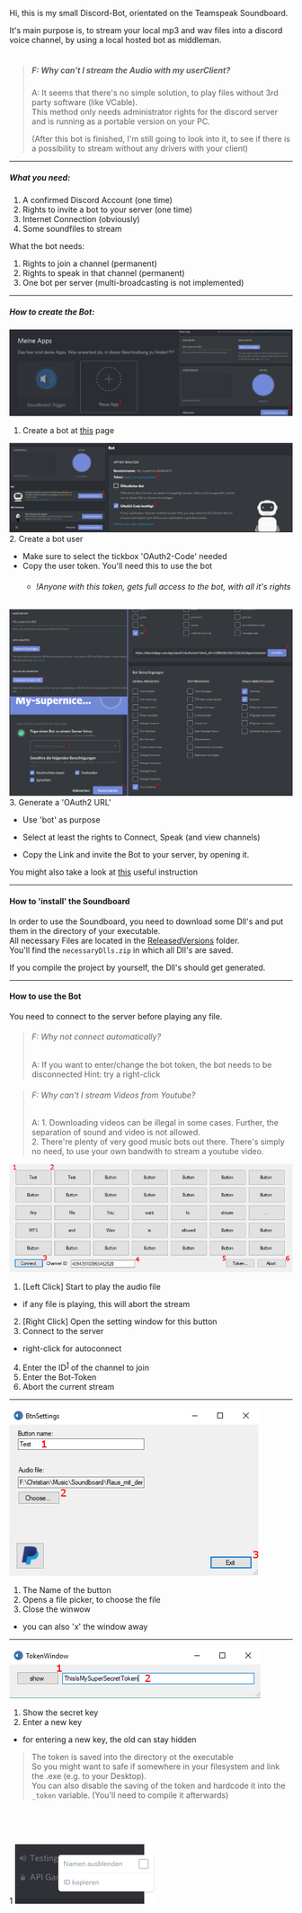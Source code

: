 Hi, 
this is my small Discord-Bot, orientated on the Teamspeak Soundboard. <br>

It's main purpose is, to stream your local mp3 and wav files into a discord voice channel, by using a local hosted bot as middleman. <br>
<br>
> ##### F: Why can't I stream the Audio with my userClient? <br>
> A: It seems that there's no simple solution, to play files without 3rd party software (like VCable). <br>This method only needs administrator rights for the discord server and is running as a portable version on your PC.
>
> 
> (After this bot is finished, I'm still going to look into it, to see if there is a possibility to stream without any drivers with your client)

---

##### What you need:


1. A confirmed Discord Account (one time)
2. Rights to invite a bot to your server (one time)
3. Internet Connection (obviously)
4. Some soundfiles to stream

What the bot needs:
1. Rights to join a channel (permanent)
2. Rights to speak in that channel (permanent)
3. One bot per server (multi-broadcasting is not implemented)

---

##### How to create the Bot:

![Create Bot](DiscordBot/doc/createBot.png "Create Bot") 
1. Create a bot at [this](https://discordapp.com/login?redirect_to=%2Fdevelopers%2Fapplications%2Fme) page

![Create User](DiscordBot/doc/createUser.png "Create User") 
2. Create a bot user
  * Make sure to select the tickbox 'OAuth2-Code' needed
  * Copy the user token. You'll need this to use the bot
    * ###### !Anyone with this token, gets full access to the bot, with all it's rights

![Create OAuth](DiscordBot/doc/createOAuth.png "Create OAuth") 
3. Generate a 'OAuth2 URL'
   * Use 'bot' as purpose
   * Select at least the rights to Connect, Speak (and view channels)
     
* Copy the Link and invite the Bot to your server, by opening it.

You might also take a look at [this](https://github.com/reactiflux/discord-irc/wiki/Creating-a-discord-bot-&-getting-a-token) useful instruction

---

#### How to 'install' the Soundboard

In order to use the Soundboard, you need to download some Dll's and put them in the directory of your executable. <br>
All necessary Files are located in the [ReleasedVersions](ReleasedVersions) folder. <br>
You'll find the ```necessaryDlls.zip``` in which all Dll's are saved.

If you compile the project by yourself, the Dll's should get generated.

---

#### How to use the Bot

You need to connect to the server before playing any file. <br>
> ###### F: Why not connect automatically? <br>
> A: If you want to enter/change the bot token, the bot needs to be disconnected
> Hint: try a right-click
    
> ###### F: Why can't I stream Videos from Youtube? <br>
> A: 1. Downloading videos can be illegal in some cases. Further, the separation of sound and video is not allowed. <br>
>    2. There're plenty of very good music bots out there. There's simply no need, to use your own bandwith to stream a youtube video.

![Main Window](DiscordBot/doc/MainWin.png "Main Window") 

1. [Left Click] Start to play the audio file
  * if any file is playing, this will abort the stream
2. [Right Click] Open the setting window for this button
3. Connect to the server
  * right-click for autoconnect
4. Enter the ID<sup>[1](#channelFootnote)</sup> of the channel to join 
5. Enter the Bot-Token
6. Abort the current stream

---

![Settings Window](DiscordBot/doc/SettingsWin.png "Settings Window")

1. The Name of the button
2. Opens a file picker, to choose the file
3. Close the winwow
  * you can also 'x' the window away

---

![Token  Window](DiscordBot/doc/TokenWin.png "Token Window")

1. Show the secret key
2. Enter a new key
  * for entering a new key, the old can stay hidden

> The token is saved into the directory ot the executable <br>
> So you might want to safe if somewhere in your filesystem and link the .exe (e.g. to your Desktop). <br>
> You can also disable the saving of the token and hardcode it into the ```_token``` variable. (You'll need to compile it afterwards)


<br><br><br>

<a name="channelFootnote">1</a>
![copy channel ID](DiscordBot/doc/channelID.png "Copy channlt-Id")








